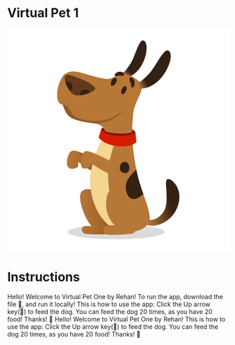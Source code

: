 # Virtual Pet 1

![Dog Image](Dog.png "Dog Image")

 # **Instructions**
Hello! Welcome to Virtual Pet One by Rehan! To run the app, download the file 📁, and run it locally! This is how to use the app: Click the Up arrow key(🔼) to feed the dog. You can feed the dog 20 times, as you have 20 food! Thanks! 🚀
Hello! Welcome to Virtual Pet One by Rehan! This is how to use the app: Click the Up arrow key(🔼) to feed the dog. You can feed the dog 20 times, as you have 20 food! Thanks! 🚀
